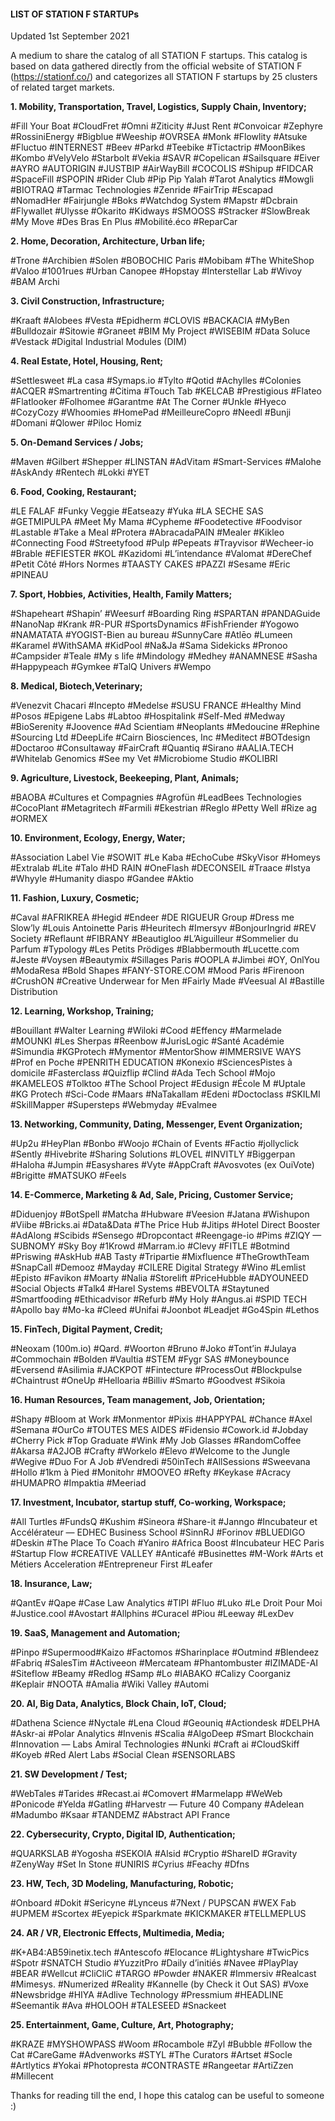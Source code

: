 #### LIST OF STATION F STARTUPs
Updated 1st September 2021

A medium to share the catalog of all STATION F startups. This catalog is based on data gathered directly from the official website of STATION F (https://stationf.co/) and categorizes all STATION F startups by 25 clusters of related target markets.



**1. Mobility, Transportation, Travel, Logistics, Supply Chain, Inventory;**

#Fill Your Boat #CloudFret #Omni #Ziticity #Just Rent #Convoicar #Zephyre #RossiniEnergy #Bigblue #Weeship #OVRSEA #Monk #Flowlity #Atsuke #Fluctuo #INTERNEST #Beev #Parkd #Teebike #Tictactrip #MoonBikes #Kombo #VelyVelo #Starbolt #Vekia #SAVR #Copelican #Sailsquare #Eiver #AYRO #AUTORIGIN #JUSTBIP #AirWayBill #COCOLIS #Shipup #FIDCAR #SpaceFill #SPOPIN #Rider Club #Pip Pip Yalah #Tarot Analytics #Mowgli #BIOTRAQ #Tarmac Technologies #Zenride #FairTrip #Escapad #NomadHer #Fairjungle #Boks #Watchdog System #Mapstr #Dcbrain #Flywallet #Ulysse #Okarito #Kidways #SMOOSS #Stracker #SlowBreak #My Move #Des Bras En Plus #Mobilité.éco #ReparCar



**2. Home, Decoration, Architecture, Urban life;**

#Trone #Archibien #Solen #BOBOCHIC Paris #Mobibam #The WhiteShop #Valoo #1001rues #Urban Canopee #Hopstay #Interstellar Lab #Wivoy #BAM Archi



**3. Civil Construction, Infrastructure;**

#Kraaft #Alobees #Vesta #Epidherm #CLOVIS #BACKACIA #MyBen #Bulldozair #Sitowie #Graneet #BIM My Project #WISEBIM #Data Soluce #Vestack #Digital Industrial Modules (DIM)



**4. Real Estate, Hotel, Housing, Rent;**

#Settlesweet #La casa #Symaps.io #Tylto #Qotid #Achylles #Colonies #ACQER #Smartrenting #Citima #Touch Tab #KELCAB #Prestigious #Flateo #Flatlooker #Folhomee #Garantme #At The Corner #Unkle #Hyeco #CozyCozy #Whoomies #HomePad #MeilleureCopro #Needl #Bunji #Domani #Qlower #Piloc Homiz



**5. On-Demand Services / Jobs;**

#Maven #Gilbert #Shepper #LINSTAN #AdVitam #Smart-Services #Malohe #AskAndy #Rentech #Lokki #YET



**6. Food, Cooking, Restaurant;**

#LE FALAF #Funky Veggie #Eatseazy #Yuka #LA SECHE SAS #GETMIPULPA #Meet My Mama #Cypheme #Foodetective #Foodvisor #Lastable #Take a Meal #Protera #AbracadaPAIN #Mealer #Kikleo #Connecting Food #Streetyfood #Pulp #Pepeats #Trayvisor #Wecheer-io #Brable #EFIESTER #KOL #Kazidomi #L’intendance #Valomat #DereChef #Petit Côté #Hors Normes #TAASTY CAKES #PAZZI #Sesame #Eric #PINEAU



**7. Sport, Hobbies, Activities, Health, Family Matters;**

#Shapeheart #Shapin’ #Weesurf #Boarding Ring #SPARTAN #PANDAGuide #NanoNap #Krank #R-PUR #SportsDynamics #FishFriender #Yogowo #NAMATATA #YOGIST-Bien au bureau #SunnyCare #Atlēo #Lumeen #Karamel #WithSAMA #KidPool #Na&Ja #Sama Sidekicks #Pronoo #Campsider #Teale #My s life #Mindology #Medhey #ANAMNESE #Sasha #Happypeach #Gymkee #TalQ Univers #Wempo



**8. Medical, Biotech,Veterinary;**

#Venezvit Chacari #Incepto #Medelse #SUSU FRANCE #Healthy Mind #Posos #Epigene Labs #Labtoo #Hospitalink #Self-Med #Medway #BioSerenity #Joovence #Ad Scientiam #Neoplants #Medoucine #Rephine #Sourcing Ltd #DeepLife #Cairn Biosciences, Inc #Meditect #BOTdesign #Doctaroo #Consultaway #FairCraft #Quantiq #Sirano #AALIA.TECH #Whitelab Genomics #See my Vet #Microbiome Studio #KOLIBRI



**9. Agriculture, Livestock, Beekeeping, Plant, Animals;**

#BAOBA #Cultures et Compagnies #Agrofün #LeadBees Technologies #CocoPlant #Metagritech #Farmili #Ekestrian #Reglo #Petty Well #Rize ag #ORMEX



**10. Environment, Ecology, Energy, Water;**

#Association Label Vie #SOWIT #Le Kaba #EchoCube #SkyVisor #Homeys #Extralab #Lite #Talo #HD RAIN #OneFlash #DECONSEIL #Traace #Istya #Whyyle #Humanity diaspo #Gandee #Aktio




**11. Fashion, Luxury, Cosmetic;**

#Caval #AFRIKREA #Hegid #Endeer #DE RIGUEUR Group #Dress me Slow’ly #Louis Antoinette Paris #Heuritech #Imersyv #BonjourIngrid #REV Society #Reflaunt #FIBRANY #Beautigloo #L’Aiguilleur #Sommelier du Parfum #Typology #Les Petits Prödiges #Blabbermouth #Lucette.com #Jeste #Voysen #Beautymix #Sillages Paris #OOPLA #Jimbei #OY, OnlYou #ModaResa #Bold Shapes #FANY-STORE.COM #Mood Paris #Firenoon #CrushON #Creative Underwear for Men #Fairly Made #Veesual AI #Bastille Distribution



**12. Learning, Workshop, Training;**

#Bouillant #Walter Learning #Wiloki #Cood #Effency #Marmelade #MOUNKI #Les Sherpas #Reenbow #JurisLogic #Santé Académie #Simundia #KGProtech #Mymentor #MentorShow #IMMERSIVE WAYS #Prof en Poche #PENRITH EDUCATION #Konexio #SciencesPistes à domicile #Fasterclass #Quizflip #Clind #Ada Tech School #Mojo #KAMELEOS #Tolktoo #The School Project #Edusign #École M #Uptale #KG Protech #Sci-Code #Maars #NaTakallam #Edeni #Doctoclass #SKILMI #SkillMapper #Supersteps #Webmyday #Evalmee



**13. Networking, Community, Dating, Messenger, Event Organization;**

#Up2u #HeyPlan #Bonbo #Woojo #Chain of Events #Factio #jollyclick #Sently #Hivebrite #Sharing Solutions #LOVEL #INVITLY #Biggerpan #Haloha #Jumpin #Easyshares #Vyte #AppCraft #Avosvotes (ex OuiVote) #Brigitte #MATSUKO #Feels



**14. E-Commerce, Marketing & Ad, Sale, Pricing, Customer Service;**

#Diduenjoy #BotSpell #Matcha #Hubware #Veesion #Jatana #Wishupon #Viibe #Bricks.ai #Data&Data #The Price Hub #Jitips #Hotel Direct Booster #AdAlong #Scibids #Sensego #Dropcontact #Reengage-io #Pims #ZIQY — SUBNOMY #Sky Boy #1Krowd #Marram.io #Clevy #FITLE #Botmind #Priswing #AskHub #AB Tasty #Tripartie #Mixfluence #TheGrowthTeam #SnapCall #Demooz #Mayday #CILERE Digital Strategy #Wino #Lemlist #Episto #Favikon #Moarty #Nalia #Storelift #PriceHubble #ADYOUNEED #Social Objects #Talk4 #Harel Systems #BEVOLTA #Staytuned #Smartfooding #Ethicadvisor #Refurb #My Holy #Angus.ai #SPID TECH #Apollo bay #Mo-ka #Cleed #Unifai #Joonbot #Leadjet #Go4Spin #Lethos



**15. FinTech, Digital Payment, Credit;**

#Neoxam (100m.io) #Qard. #Woorton #Bruno #Joko #Tont’in #Julaya #Commochain #Bolden #Vaultia #STEM #Fygr SAS #Moneybounce #Eversend #Asilimia #JACKPOT #Fintecture #ProcessOut #Blockpulse #Chaintrust #OneUp #Helloaria #Billiv #Smarto #Goodvest #Sikoia



**16. Human Resources, Team management, Job, Orientation;**

#Shapy #Bloom at Work #Monmentor #Pixis #HAPPYPAL #Chance #Axel #Semana #OurCo #TOUTES MES AIDES #Fidensio #Cowork.id #Jobday #Cherry Pick #Top Graduate #Wink #My Job Glasses #RandomCoffee #Akarsa #A2JOB #Crafty #Workelo #Elevo #Welcome to the Jungle #Wegive #Duo For A Job #Vendredi #50inTech #AllSessions #Sweevana #Hollo #1km à Pied #Monitohr #MOOVEO #Refty #Keykase #Acracy #HUMAPRO #Impaktia #Meeriad



**17. Investment, Incubator, startup stuff, Co-working, Workspace;**

#All Turtles #FundsQ #Kushim #Sineora #Share-it #Janngo #Incubateur et Accélérateur — EDHEC Business School #SinnRJ #Forinov #BLUEDIGO #Deskin #The Place To Coach #Yaniro #Africa Boost #Incubateur HEC Paris #Startup Flow #CREATIVE VALLEY #Anticafé #Businettes #M-Work #Arts et Métiers Acceleration #Entrepreneur First #Leafer



**18. Insurance, Law;**

#QantEv #Qape #Case Law Analytics #TIPI #Fluo #Luko #Le Droit Pour Moi #Justice.cool #Avostart #Allphins #Curacel #Piou #Leeway #LexDev



**19. SaaS, Management and Automation;**

#Pinpo #Supermood#Kaizo #Factomos #Sharinplace #Outmind #Blendeez #Fabriq #SalesTim #Activeeon #Mercateam #Phantombuster #IZIMADE-AI #Siteflow #Beamy #Redlog #Samp #Lo #IABAKO #Calizy Coorganiz #Keplair #NOOTA #Amalia #Wiki Valley #Automi



**20. AI, Big Data, Analytics, Block Chain, IoT, Cloud;**

#Dathena Science #Nyctale #Lena Cloud #Geouniq #Actiondesk #DELPHA #Askr-ai #Polar Analytics #Invenis #Scalia #AlgoDeep #Smart Blockchain #Innovation — Labs Amiral Technologies #Nunki #Craft ai #CloudSkiff #Koyeb #Red Alert Labs #Social Clean #SENSORLABS



**21. SW Development / Test;**

#WebTales #Tarides #Recast.ai #Comovert #Marmelapp #WeWeb #Ponicode #Yelda #Gatling #Harvestr — Future 40 Company #Adelean #Madumbo #Ksaar #TANDEMZ #Abstract API France



**22. Cybersecurity, Crypto, Digital ID, Authentication;**

#QUARKSLAB #Yogosha #SEKOIA #Alsid #Cryptio #ShareID #Gravity #ZenyWay #Set In Stone #UNIRIS #Cyrius #Feachy #Dfns



**23. HW, Tech, 3D Modeling, Manufacturing, Robotic;**

#Onboard #Dokit #Sericyne #Lynceus #7Next / PUPSCAN #WEX Fab #UPMEM #Scortex #Eyepick #Sparkmate #KICKMAKER #TELLMEPLUS



**24. AR / VR, Electronic Effects, Multimedia, Media;**

#K+AB4:AB59inetix.tech #Antescofo #Elocance #Lightyshare #TwicPics #Spotr #SNATCH Studio #YuzzitPro #Daily d’initiés #Navee #PlayPlay #BEAR #Wellcut #CliCliC #TARGO #Powder #NAKER #Immersiv #Realcast #Mimesys. #Numerized #Reality #Kannelle (by Check it Out SAS) #Voxe #Newsbridge #HIYA #Adlive Technology #Pressmium #HEADLINE #Seemantik #Ava #HOLOOH #TALESEED #Snackeet



**25. Entertainment, Game, Culture, Art, Photography;**

#KRAZE #MYSHOWPASS #Woom #Rocambole #Zyl #Bubble #Follow the Cat #CareGame #Advenworks #STYL #The Curators #Artset #Socle #Artlytics #Yokai #Photopresta #CONTRASTE #Rangeetar #ArtiZzen #Millecent




Thanks for reading till the end, I hope this catalog can be useful to someone :)






